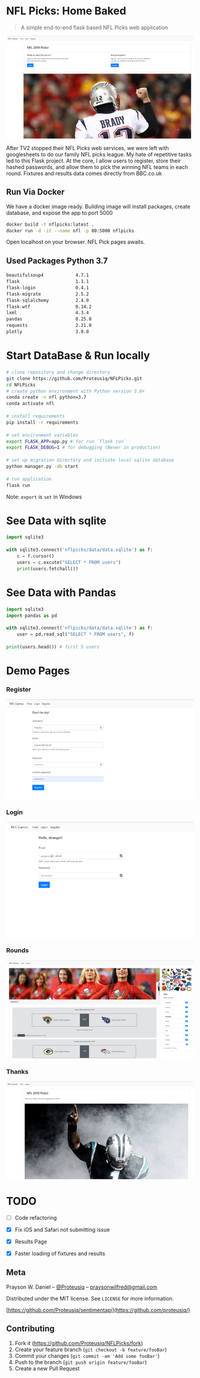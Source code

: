 # NFL Picks: Home Baked
> A simple end-to-end flask based NFL Picks web application

![](nflpicks/data/readme_images/1mainnfl.png)

After TV2 stopped their NFL Picks web services, we were left with googlesheets to do our family NFL picks league. My hate of repetitive tasks led to this Flask project. At the core, I allow users to register, store their hashed passwords, and allow them to pick the winning NFL teams in each round. Fixtures and results data comes directly from BBC.co.uk  

## Run Via Docker

We have a docker image ready. Building image will install packages, create database, and expose the app to port 5000 

```bash
docker build -t nflpicks:latest .
docker run -d -it --name nfl -p 80:5000 nflpicks
```
Open localhost on your browser. NFL Pick pages awaits.

## Used Packages Python 3.7
```bash
beautifulsoup4            4.7.1
flask                     1.1.1                     
flask-login               0.4.1  
flask-migrate             2.5.2  
flask-sqlalchemy          2.4.0  
flask-wtf                 0.14.2
lxml                      4.3.4
pandas                    0.25.0
requests                  2.21.0
plotly                    3.0.0

```
# Start DataBase & Run locally

```bash
# clone repository and change directory
git clone https://github.com/Proteusiq/NFLPicks.git
cd NFLPicks
# create python environment with Python version 3.6+
conda create -n nfl python=3.7
conda activate nfl

# install requirements
pip install -r requirements

# set environment variables
export FLASK_APP=app.py # for run `flask run`
export FLASK_DEBUG=1 # for debugging (Never in production)

# set up migration directory and initiate local sqlite database
python manager.py -db start

# run application
flask run
```
Note: `export` is `set` in Windows


# See Data with sqlite

```python
import sqlite3

with sqlite3.connect('nflpicks/data/data.sqlite') as f:
    c = f.cursor()
    users = c.excute("SELECT * FROM users")
    print(users.fetchall())
```

# See Data with Pandas

```python
import sqlite3
import pandas as pd

with sqlite3.connect('nflpicks/data/data.sqlite') as f:
    user = pd.read_sql("SELECT * FROM users", f)

print(users.head()) # first 5 users
```

# Demo Pages
### Register
![](nflpicks/data/readme_images/2regnfl.png)

### Login
![](nflpicks/data/readme_images/3lognfl.png)

### Rounds
![](nflpicks/data/readme_images/4roundnfl.png)

### Thanks
![](nflpicks/data/readme_images/5thanksnfl.png)


# TODO

- [ ] Code refactoring
- [x] Fix iOS and Safari not submitting issue
- [x] Results Page
- [x] Faster loading of fixtures and results


## Meta

Prayson W. Daniel – [@Proteusiq](https://twitter.com/proteusiq) – praysonwilfred@gmail.com

Distributed under the MIT license. See ``LICENSE`` for more information.

[https://github.com/Proteusiq/sentimentapi](https://github.com/proteusiq/)

## Contributing

1. Fork it (<https://github.com/Proteusiq/NFLPicks/fork>)
2. Create your feature branch (`git checkout -b feature/fooBar`)
3. Commit your changes (`git commit -am 'Add some fooBar'`)
4. Push to the branch (`git push origin feature/fooBar`)
5. Create a new Pull Request
